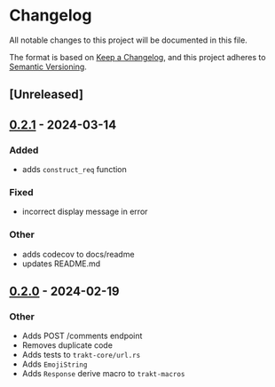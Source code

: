 # Changelog
All notable changes to this project will be documented in this file.

The format is based on [Keep a Changelog](https://keepachangelog.com/en/1.0.0/),
and this project adheres to [Semantic Versioning](https://semver.org/spec/v2.0.0.html).

## [Unreleased]

## [0.2.1](https://github.com/ansg191/trakt/compare/trakt-core-v0.2.0...trakt-core-v0.2.1) - 2024-03-14

### Added
- adds `construct_req` function

### Fixed
- incorrect display message in error

### Other
- adds codecov to docs/readme
- updates README.md

## [0.2.0](https://github.com/ansg191/trakt/compare/trakt-core-v0.1.1...trakt-core-v0.2.0) - 2024-02-19

### Other
- Adds POST /comments endpoint
- Removes duplicate code
- Adds tests to `trakt-core/url.rs`
- Adds `EmojiString`
- Adds `Response` derive macro to `trakt-macros`
